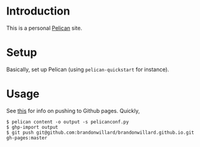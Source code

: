 # Introduction

This is a personal [Pelican](http://docs.getpelican.com/) site.

# Setup

Basically, set up Pelican (using `pelican-quickstart` for instance). 

# Usage

See [this](http://docs.getpelican.com/en/3.6.3/tips.html) for info on pushing to Github pages.
Quickly,
```
$ pelican content -o output -s pelicanconf.py
$ ghp-import output
$ git push git@github.com:brandonwillard/brandonwillard.github.io.git gh-pages:master
```

